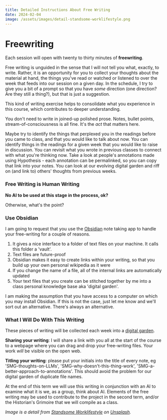 ```yaml
---
title: Detailed Instructions About Free Writing
date: 2024-02-04
image: /assets/images/detail-standsome-worklifestyle.png
---
```


# Freewriting

Each session will open with twenty to thirty minutes of **freewriting**. 

Free writing is unguided in the sense that I will not tell you what, exactly, to write. Rather, it is an opportunity for you to collect your thoughts about the material at hand, the things you've read or watched or listened to over the week that feeds into our session on a given day. In the schedule, I try to give you a bit of a prompt so that you have _some_ direction (one direction? Are they still a thing?), but that is just a suggestion.

This kind of writing exercise helps to consolidate what you experience in this course, which contributes to deeper understanding.

You don't need to write in joined-up polished prose. Notes, bullet points, stream-of-consciousness is all fine. It's the _act_ that matters here.

Maybe try to identify the things that perplexed you in the readings before you came to class, and that you would like to talk about now. You can identify things in the readings for a given week that you would like to raise in discussion. You can revisit what you wrote in previous classes to connect with what you're thinking now. Take a look at people's annotations made using Hypothesis - each annotation can be permalinked, so you can copy that link into your notes. You can look at our evolving digital garden and riff on (and link to) others' thoughts from previous weeks.

### Free Writing is Human Writing

**No AI to be used at this stage in the process, ok?** 

Otherwise, what's the point?

### Use Obsidian 

I am going to request that you use the [Obsidian](https://obsidian.md) note taking app to handle your free-writing for a couple of reasons.

1. It gives a nice interface to a folder of text files on your machine. It calls this folder a 'vault'.
2. Text files are future-proof
3. Obsidian makes it easy to create links within your writing, so that you build up your own personal wikipedia as it were
4. If you change the name of a file, all of the internal links are automatically updated
5. Your text files that you create can be stitched together by me into a class personal knowledge base aka 'digital garden'.

I am making the assumption that you have access to a computer on which you may install Obsidian. If this is not the case, just let me know and we'll sort out an alternative. There's always an alternative.

### What I Will Do With This Writing

These pieces of writing will be collected each week into a [digital garden](https://maggieappleton.com/garden-history). 

**Sharing your writing**: I will share a link with you all at the start of the course to a webpage where you can drag and drop your free-writing files. Your work _will_ be visible on the open web.  

**Titling your writing**: please put your initials into the title of every note, eg 'SMG-thoughts-on-LLMs', 'SMG-why-doesn't-this-thing-work', 'SMG-a-better-approach-to-annotations'. This should avoid the problem for our digital garden of duplicate file names.

At the end of this term we will use this writing in conjunction with an AI to examine what it is we, as a group, think about AI. Elements of the free writing may be used to contribute to the project in the second term, and/or the Historian's Grimoire that we will compile as a class.

_Image is a detail from <a href="https://unsplash.com/@standsome?utm_content=creditCopyText&utm_medium=referral&utm_source=unsplash">Standsome Worklifestyle</a> on <a href="https://unsplash.com/photos/a-woman-sitting-at-a-desk-writing-on-a-piece-of-paper-n69F9zXJ8bk">Unsplash</a>._
